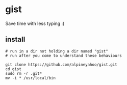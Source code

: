 # gist
Save time with less typing :)
## install

```shell
# run in a dir not holding a dir named "gist"
# run after you come to understand these behaviours

git clone https://github.com/alpineyahoo/gist.git
cd gist
sudo rm -r .git*
mv -i * /usr/local/bin
```
